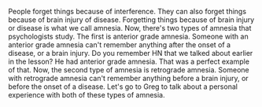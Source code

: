 People forget things because of interference. They can also forget things
because of brain injury of disease. Forgetting things because of brain injury
or disease is what we call amnesia. Now, there's two types of amnesia that
psychologists study. The first is anterior grade amnesia. Someone with an
anterior grade amnesia can't remember anything after the onset of a disease, or
a brain injury. Do you remember HN that we talked about earlier in the lesson?
He had anterior grade amnesia. That was a perfect example of that. Now, the
second type of amnesia is retrograde amnesia. Someone with retrograde amnesia
can't remember anything before a brain injury, or before the onset of a
disease. Let's go to Greg to talk about a personal experience with both of
these types of amnesia.

